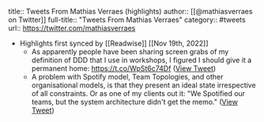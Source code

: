 title:: Tweets From Mathias Verraes (highlights)
author:: [[@mathiasverraes on Twitter]]
full-title:: "Tweets From Mathias Verraes"
category:: #tweets
url:: https://twitter.com/mathiasverraes

- Highlights first synced by [[Readwise]] [[Nov 19th, 2022]]
	- As apparently people have been sharing screen grabs of my definition of DDD that I use in workshops, I figured I should give it a permanent home: https://t.co/WpSt6c74Df ([View Tweet](https://twitter.com/mathiasverraes/status/1440756493679149056))
	- A problem with Spotify model, Team Topologies, and other organisational models, is that they present an ideal state irrespective of all constraints. Or as one of my clients out it: "We Spotified our teams, but the system architecture didn't get the memo." ([View Tweet](https://twitter.com/mathiasverraes/status/1428992275405803520))